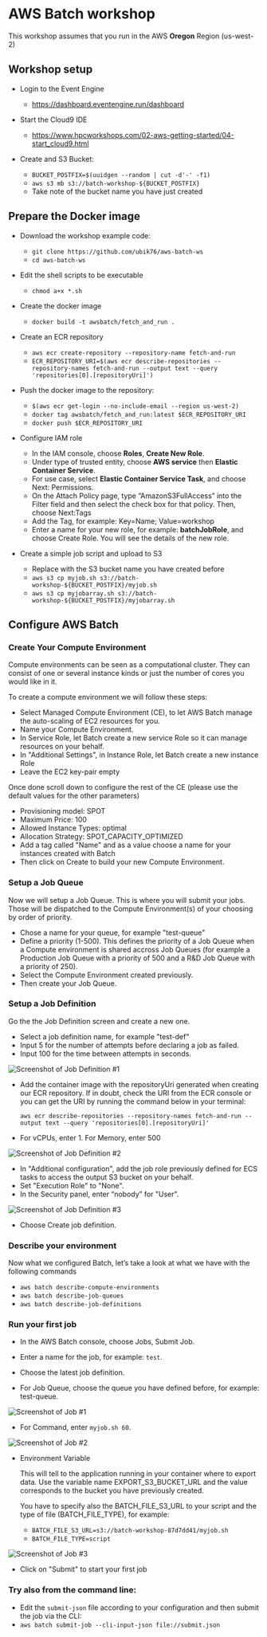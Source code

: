 # AWS Batch workshop

This workshop assumes that you run in the AWS **Oregon** Region (us-west-2)

## Workshop setup
* Login to the Event Engine
    * https://dashboard.eventengine.run/dashboard

* Start the Cloud9 IDE
    * https://www.hpcworkshops.com/02-aws-getting-started/04-start_cloud9.html
* Create and S3 Bucket:
    * `BUCKET_POSTFIX=$(uuidgen --random | cut -d'-' -f1)`
    * `aws s3 mb s3://batch-workshop-${BUCKET_POSTFIX}`
    * Take note of the bucket name you have just created

## Prepare the Docker image

* Download the workshop example code:

    * `git clone https://github.com/ubik76/aws-batch-ws`
    * `cd aws-batch-ws`

* Edit the shell scripts to be executable
    * `chmod a+x *.sh`

* Create the docker image
    * `docker build -t awsbatch/fetch_and_run .`
* Create an ECR repository
    * `aws ecr create-repository --repository-name fetch-and-run`
    * `ECR_REPOSITORY_URI=$(aws ecr describe-repositories --repository-names fetch-and-run --output text --query 'repositories[0].[repositoryUri]')`

* Push the docker image to the repository:
    * `$(aws ecr get-login --no-include-email --region us-west-2)`
    * `docker tag awsbatch/fetch_and_run:latest $ECR_REPOSITORY_URI`
    * `docker push $ECR_REPOSITORY_URI`

* Configure IAM role
    * In the IAM console, choose **Roles**, **Create New Role**.
    * Under type of trusted entity, choose **AWS service** then **Elastic Container Service**.
    * For use case, select **Elastic Container Service Task**, and choose Next: Permissions.
    * On the Attach Policy page, type “AmazonS3FullAccess” into the Filter field and then select the check box for that policy. Then, choose Next:Tags
    * Add the Tag, for example: Key=Name; Value=workshop
    * Enter a name for your new role, for example: **batchJobRole**, and choose Create Role. You will see the details of the new role.

* Create a simple job script and upload to S3
    * Replace <bucket> with the S3 bucket name you have created before
    * `aws s3 cp myjob.sh s3://batch-workshop-${BUCKET_POSTFIX}/myjob.sh`
    * `aws s3 cp myjobarray.sh s3://batch-workshop-${BUCKET_POSTFIX}/myjobarray.sh`




## Configure AWS Batch
  
### Create Your Compute Environment
    
Compute environments can be seen as a computational cluster. They can consist of one or several instance kinds or just the number of cores you would like in it. 

To create a compute environment we will follow these steps:

* Select Managed Compute Environment (CE), to let AWS Batch manage the auto-scaling of EC2 resources for you.
* Name your Compute Environment.
* In Service Role, let Batch create a new service Role so it can manage resources on your behalf.
* In "Additional Settings", in Instance Role, let Batch create a new instance Role
* Leave the EC2 key-pair empty


Once done scroll down to configure the rest of the CE (please use the default values for the other parameters)

  * Provisioning model: SPOT
  * Maximum Price: 100
  * Allowed Instance Types: optimal
  * Allocation Strategy: SPOT_CAPACITY_OPTIMIZED
  * Add a tag called "Name" and as a value choose a name for your instances created with Batch
  * Then click on Create to build your new Compute Environment.

### Setup a Job Queue
Now we will setup a Job Queue. This is where you will submit your jobs. Those will be dispatched to the Compute Environment(s) of your choosing by order of priority.

* Chose a name for your queue, for example "test-queue"
* Define a priority (1-500). This defines the priority of a Job Queue when a Compute environment is shared accross Job Queues (for example a Production Job Queue with a priority of 500 and a R&D Job Queue with a priority of 250).
*  Select the Compute Environment created previously.
* Then create your Job Queue.

### Setup a Job Definition

Go the the Job Definition screen and create a new one.

* Select a job definition name, for example "test-def"
* Input 5 for the number of attempts before declaring a job as failed.
* Input 100 for the time between attempts in seconds.


![Screenshot of Job Definition #1](/images/job-definition-10.png)

* Add the container image with the repositoryUri generated when creating our ECR repository. If in doubt, check the URI from the ECR console or you can get the URI by running the command below in your terminal: 

    `aws ecr describe-repositories --repository-names fetch-and-run --output text --query 'repositories[0].[repositoryUri]'`

* For vCPUs, enter 1. For Memory, enter 500

![Screenshot of Job Definition #2](/images/job-definition-20.png)

* In "Additional configuration", add the job role previously defined for ECS tasks to access the output S3 bucket on your behalf.
* Set "Execution Role" to "None".
* In the Security panel, enter “nobody” for "User".

![Screenshot of Job Definition #3](/images/job-definition-30.png)

* Choose Create job definition.

### Describe your environment
Now what we configured Batch, let’s take a look at what we have with the following commands

* `aws batch describe-compute-environments`
* `aws batch describe-job-queues`
* `aws batch describe-job-definitions`

### Run your first job

* In the AWS Batch console, choose Jobs, Submit Job.

* Enter a name for the job, for example: `test`.

* Choose the latest job definition.
* For Job Queue, choose the queue you have defined before, for example: test-queue.

![Screenshot of Job #1](/images/job-run-10.png)


* For Command, enter `myjob.sh 60`.

![Screenshot of Job #2](/images/job-run-20.png)

* Environment Variable

     This will tell to the application running in your container where to export data. Use the variable name EXPORT_S3_BUCKET_URL and the value corresponds to the bucket you have previously created.
     
     You have to specify also the BATCH_FILE_S3_URL to your script and the type of file (BATCH_FILE_TYPE), for example:
     
    * `BATCH_FILE_S3_URL=s3://batch-workshop-87d7dd41/myjob.sh`
    * `BATCH_FILE_TYPE=script`

![Screenshot of Job #3](/images/job-run-30.png)

* Click on "Submit" to start your first job


### Try also from the command line:
* Edit the `submit-json` file according to your configuration and then submit the job via the CLI:
* `aws batch submit-job --cli-input-json file://submit.json`	
